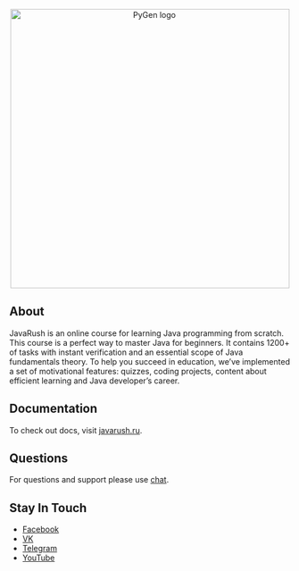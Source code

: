 <p align="center"><a href="https://pygen.ru/" target="_blank" rel="noopener noreferrer"><img width="500" src="https://static.tildacdn.com/tild3337-3861-4136-b131-376533663435/logo-pygen-22.png" alt="PyGen logo"></a></p>

## About

JavaRush is an online course for learning Java programming from scratch. This course is a perfect way to master Java for beginners. It contains 1200+ of tasks with instant verification and an essential scope of Java fundamentals theory. To help you succeed in education, we’ve implemented a set of motivational features: quizzes, coding projects, content about efficient learning and Java developer’s career. 

## Documentation

To check out docs, visit [javarush.ru](https://javarush.ru/).

## Questions

For questions and support please use [chat](https://javarush.ru/dialogues/administration).

## Stay In Touch

- [Facebook](https://www.facebook.com/www.javarush.ru/)
- [VK](https://vk.com/javarush)
- [Telegram](https://t.me/javarush_original)
- [YouTube](https://www.youtube.com/channel/UCMcDsSeqS531-HKz6GiJgtA)
